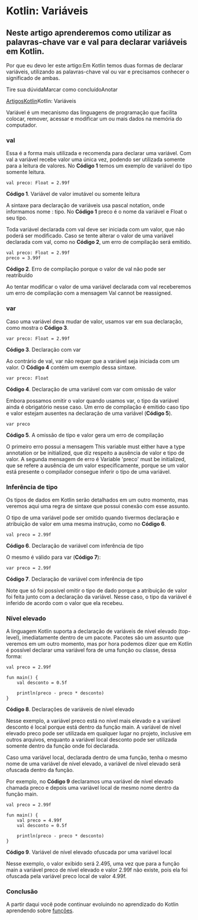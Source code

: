 # Kotlin: Variáveis

## Neste artigo aprenderemos como utilizar as palavras-chave var e val para declarar variáveis em Kotlin.

Por que eu devo ler este artigo:Em Kotlin temos duas formas de declarar variáveis, utilizando as palavras-chave val ou var e precisamos conhecer o significado de ambas.

Tire sua dúvidaMarcar como concluídoAnotar

[Artigos](https://www.devmedia.com.br/artigos/)[Kotlin](https://www.devmedia.com.br/artigos/kotlin)Kotlin: Variáveis

Variável é um mecanismo das linguagens de programação que facilita colocar, remover, acessar e modificar um ou mais dados na memória do computador.

### val

Essa é a forma mais utilizada e recomenda para declarar uma variável. Com val a variável recebe valor uma única vez, podendo ser utilizada somente para a leitura de valores. No **Código 1** temos um exemplo de variável do tipo somente leitura.

```
val preco: Float = 2.99f
```

**Código 1**. Variável de valor imutável ou somente leitura

A sintaxe para declaração de variáveis usa pascal notation, onde informamos nome : tipo. No **Código 1** preco é o nome da variável e Float o seu tipo.

Toda variável declarada com val deve ser iniciada com um valor, que não poderá ser modificado. Caso se tente alterar o valor de uma variável declarada com val, como no **Código 2**, um erro de compilação será emitido.

```
val preco: Float = 2.99f
preco = 3.99f
```

**Código 2**. Erro de compilação porque o valor de val não pode ser reatribuído

Ao tentar modificar o valor de uma variável declarada com val receberemos um erro de compilação com a mensagem Val cannot be reassigned.

### var

Caso uma variável deva mudar de valor, usamos var em sua declaração, como mostra o **Código 3**.

```
var preco: Float = 2.99f
```

**Código 3**. Declaração com var

Ao contrário de val, var não requer que a variável seja iniciada com um valor. O **Código 4** contém um exemplo dessa sintaxe.

```
var preco: Float
```

**Código 4**. Declaração de uma variável com var com omissão de valor

Embora possamos omitir o valor quando usamos var, o tipo da variável ainda é obrigatório nesse caso. Um erro de compilação é emitido caso tipo e valor estejam ausentes na declaração de uma variável (**Código 5**).

```
var preco
```

**Código 5**. A omissão de tipo e valor gera um erro de compilação

O primeiro erro possui a mensagem This variable must either have a type annotation or be initialized, que diz respeito a ausência de valor e tipo de valor. A segunda mensagem de erro é Variable 'preco' must be initialized, que se refere a ausência de um valor especificamente, porque se um valor está presente o compilador consegue inferir o tipo de uma variável.

### Inferência de tipo

Os tipos de dados em Kotlin serão detalhados em um outro momento, mas veremos aqui uma regra de sintaxe que possui conexão com esse assunto.

O tipo de uma variável pode ser omitido quando tivermos declaração e atribuição de valor em uma mesma instrução, como no **Código 6**.

```
val preco = 2.99f
```

**Código 6**. Declaração de variável com inferência de tipo

O mesmo é válido para var (**Código 7**):

```
var preco = 2.99f
```

**Código 7**. Declaração de variável com inferência de tipo

Note que só foi possível omitir o tipo de dado porque a atribuição de valor foi feita junto com a declaração da variável. Nesse caso, o tipo da variável é inferido de acordo com o valor que ela recebeu.

### Nível elevado

A linguagem Kotlin suporta a declaração de variáveis de nível elevado (top-level), imediatamente dentro de um pacote. Pacotes são um assunto que veremos em um outro momento, mas por hora podemos dizer que em Kotlin é possível declarar uma variável fora de uma função ou classe, dessa forma:

```
val preco = 2.99f

fun main() {
    val desconto = 0.5f

    println(preco - preco * desconto)
}
```

**Código 8**. Declarações de variáveis de nível elevado

Nesse exemplo, a variável preco está no nível mais elevado e a variável desconto é local porque está dentro da função main. A variável de nível elevado preco pode ser utilizada em qualquer lugar no projeto, inclusive em outros arquivos, enquanto a variável local desconto pode ser utilizada somente dentro da função onde foi declarada.

Caso uma variável local, declarada dentro de uma função, tenha o mesmo nome de uma variável de nível elevado, a variável de nível elevado será ofuscada dentro da função.

Por exemplo, no **Código 9** declaramos uma variável de nível elevado chamada preco e depois uma variável local de mesmo nome dentro da função main.

```
val preco = 2.99f

fun main() {
    val preco = 4.99f
    val desconto = 0.5f

    println(preco - preco * desconto)
}
```

**Código 9**. Variável de nível elevado ofuscada por uma variável local

Nesse exemplo, o valor exibido será 2.495, uma vez que para a função main a variável preco de nível elevado e valor 2.99f não existe, pois ela foi ofuscada pela variável preco local de valor 4.99f.

### Conclusão

A partir daqui você pode continuar evoluindo no aprendizado do Kotlin aprendendo sobre [funções](https://www.devmedia.com.br/kotlin-funcoes/40667).